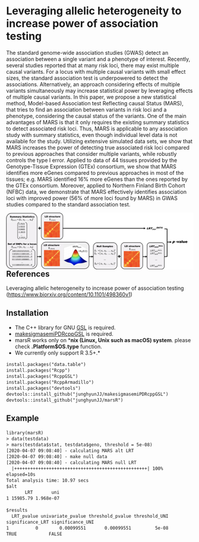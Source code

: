 # Leveraging allelic heterogeneity to increase power of association testing

The standard genome-wide association studies (GWAS) detect an association between a single variant and a phenotype of 
interest. Recently, several studies reported that at many risk loci, there may exist multiple causal variants. For a locus with multiple 
causal variants with small effect sizes, the standard association test is underpowered to detect the associations. Alternatively, an 
approach considering effects of multiple variants simultaneously may increase statistical power by leveraging effects of 
multiple causal variants. In this paper, we propose a new statistical method, Model-based Association test Reflecting causal 
Status (MARS), that tries to find an association between variants 
in risk loci and a phenotype, considering the causal status of the variants. One of the main advantages of MARS is that it only requires the 
existing summary statistics to detect associated risk loci. Thus, MARS is applicable to any association study with summary statistics, even 
though individual level data is not available for the study. Utilizing extensive simulated data sets, we show that MARS increases the 
power of detecting true associated risk loci compared to previous approaches that consider multiple variants, while robustly controls the type I error. 
Applied to data of 44 tissues provided by the Genotype-Tissue Expression (GTEx) consortium, we show that MARS identifies more eGenes compared to previous approaches in most of the tissues; e.g. MARS identified 16\% more eGenes than the ones reported by the GTEx consortium. Moreover, applied to Northern Finland Birth Cohort (NFBC) data, we demonstrate that MARS effectively identifies association loci with improved power (56\% of more loci found by MARS) in GWAS studies compared to the standard association test.



<img src="final_overview1.png" alt="Markdown Monster icon" style="float: left; margin-right: 10px;" />


***

## References
Leveraging allelic heterogeneity to increase power of association testing (https://www.biorxiv.org/content/10.1101/498360v1)

## Installation
- The C++ library for GNU [GSL](https://www.gnu.org/software/gsl/) is required.
- [makesigmasemiPDRcppGSL](https://github.com/junghyunJJ/makesigmasemiPDRcppGSL) is required.
- marsR works only on ***nix (Linux, Unix such as macOS) system**. please check **.Platform$OS.type** function.
- We currently only support R 3.5+.*


```
install.packages("data.table")
install.packages("Rcpp")
install.packages("RcppGSL")
install.packages("RcppArmadillo")
install.packages("devtools")
devtools::install_github("junghyunJJ/makesigmasemiPDRcppGSL")
devtools::install_github("junghyunJJ/marsR")
```

## Example

```
library(marsR)
> data(testdata)
> mars(testdata$stat, testdata$geno, threshold = 5e-08)
[2020-04-07 09:08:40] - calculating MARS alt LRT
[2020-04-07 09:08:40] - make null data
[2020-04-07 09:08:40] - calculating MARS null LRT
  |++++++++++++++++++++++++++++++++++++++++++++++++++| 100% elapsed=10s  
Total analysis time: 10.97 secs  
$alt
       LRT       uni
1 15985.79 1.968e-07

$results
  LRT_pvalue univariate_pvalue threshold_pvalue threshold_UNI significance_LRT significance_UNI
1          0        0.00099551       0.00099551         5e-08             TRUE            FALSE
```

